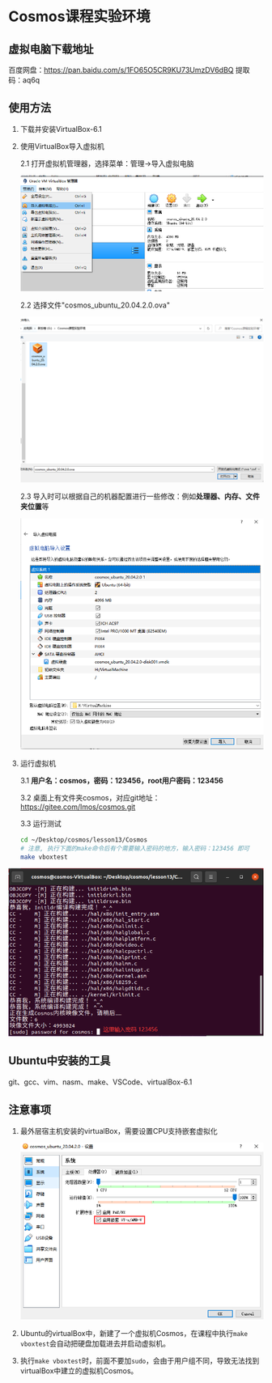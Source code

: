 # Cosmos课程实验环境

## 虚拟电脑下载地址

百度网盘：https://pan.baidu.com/s/1FO65O5CR9KU73UmzDV6dBQ 
提取码：aq6q 

## 使用方法

1. 下载并安装VirtualBox-6.1

2. 使用VirtualBox导入虚拟机

   2.1 打开虚拟机管理器，选择菜单：管理->导入虚拟电脑

   ![1631259860237](Pic/1631259860237.png)

   2.2 选择文件"cosmos_ubuntu_20.04.2.0.ova"

   ![1631260052416](Pic/1631260052416.png)

   2.3 导入时可以根据自己的机器配置进行一些修改：例如**处理器、内存、文件夹位置**等
   
   ![1631260360132](Pic/1631260360132.png)
   
3. 运行虚拟机
   
   3.1 **用户名：cosmos，密码：123456，root用户密码：123456**
   
   3.2 桌面上有文件夹cosmos，对应git地址：https://gitee.com/lmos/cosmos.git

   3.3 运行测试
   
   ```bash
   cd ~/Desktop/cosmos/lesson13/Cosmos
   # 注意, 执行下面的make命令后有个需要输入密码的地方，输入密码：123456 即可
   make vboxtest
   ```
   

![1631278754479](Pic/1631278705326.png)

## Ubuntu中安装的工具

git、gcc、vim、nasm、make、VSCode、virtualBox-6.1

## 注意事项

1. 最外层宿主机安装的virtualBox，需要设置CPU支持嵌套虚拟化

   ![1631278320474](Pic/1631278320474.png)

2. Ubuntu的virtualBox中，新建了一个虚拟机Cosmos，在课程中执行```make vboxtest```会自动把硬盘加载进去并启动虚拟机。

3. 执行```make vboxtest```时，前面不要加```sudo```，会由于用户组不同，导致无法找到virtualBox中建立的虚拟机Cosmos。

